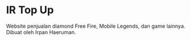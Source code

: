 # IR Top Up
Website penjualan diamond Free Fire, Mobile Legends, dan game lainnya.
Dibuat oleh Irpan Haeruman.
